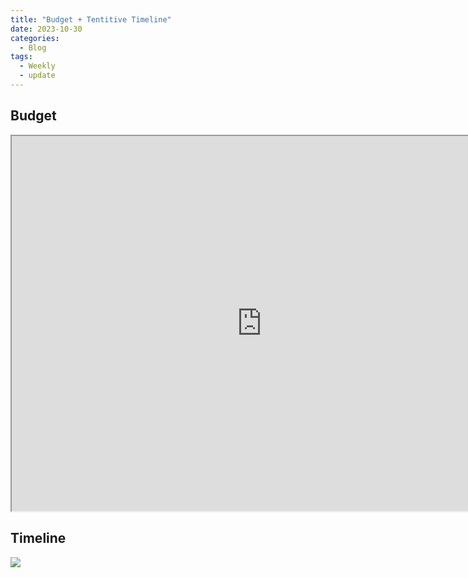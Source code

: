 ```yaml
---
title: "Budget + Tentitive Timeline"
date: 2023-10-30
categories:
  - Blog
tags:
  - Weekly
  - update
---
```


## Budget 
<iframe src="https://docs.google.com/spreadsheets/d/e/2PACX-1vSd11QLxh-KcVr0sS3zyZUHfn44ToC0gsp3ON_rGoCh25cPqrtBws6JrPn2ujY8gQ/pubhtml?widget=true&amp;headers=false" width="800" height="600"></iframe>


## Timeline
![](/assets/images/timeline.jpeg)
